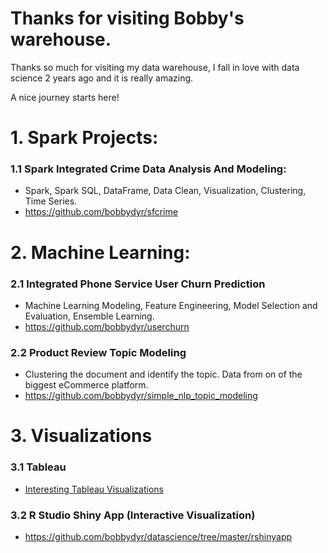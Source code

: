 # Thanks for visiting Bobby's warehouse.
Thanks so much for visiting my data warehouse, I fall in love with data science 2 years ago and it is really amazing.

A nice journey starts here!

# 1. Spark Projects:

  ### 1.1 Spark Integrated Crime Data Analysis And Modeling:
   - Spark, Spark SQL, DataFrame, Data Clean, Visualization, Clustering, Time Series.
   - https://github.com/bobbydyr/sfcrime

# 2. Machine Learning:

  ### 2.1 Integrated Phone Service User Churn Prediction 
   - Machine Learning Modeling, Feature Engineering, Model Selection and Evaluation, Ensemble Learning.
   - https://github.com/bobbydyr/userchurn
   
  ### 2.2 Product Review Topic Modeling
   - Clustering the document and identify the topic. Data from on of the biggest eCommerce platform.
   - https://github.com/bobbydyr/simple_nlp_topic_modeling

# 3. Visualizations
  ### 3.1 Tableau
   - [Interesting Tableau Visualizations](tableau_port/README.md)

  ### 3.2 R Studio Shiny App (Interactive Visualization)

   - https://github.com/bobbydyr/datascience/tree/master/rshinyapp
